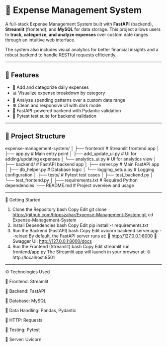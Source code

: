 # 💸 Expense Management System

A full-stack Expense Management System built with **FastAPI** (backend), **Streamlit** (frontend), and **MySQL** for data storage. This project allows users to **track, categorize, and analyze expenses** over custom date ranges through an intuitive web interface.

The system also includes visual analytics for better financial insights and a robust backend to handle RESTful requests efficiently.

---

## 🧭 Features

- 📅 Add and categorize daily expenses
- 📊 Visualize expense breakdown by category
- 🔎 Analyze spending patterns over a custom date range
- ⚙️ Clean and responsive UI with dark mode
- 🚀 FastAPI-powered backend with Pydantic validation
- 🧪 Pytest test suite for backend validation

---

## 📁 Project Structure
expense-management-system/
│
├── frontend/ # Streamlit frontend app
│ ├── app.py # Main entry point
│ ├── add_update_ui.py # UI for adding/updating expenses
│ └── analytics_ui.py # UI for analytics view
│
├── backend/ # FastAPI backend app
│ ├── server.py # Main FastAPI app
│ ├── db_helper.py # Database logic
│ └── logging_setup.py # Logging configuration
│
├── tests/ # Pytest test cases
│ ├── test_backend.py
│ └── test_frontend.py
│
├── requirements.txt # Required Python dependencies
└── README.md # Project overview and usage

---

🚀 Getting Started
1. Clone the Repository
bash
Copy
Edit
git clone https://github.com/htppszahar/Expense-Management-System.git
cd Expense-Management-System
2. Install Dependencies
bash
Copy
Edit
pip install -r requirements.txt
3. Run the Backend (FastAPI)
bash
Copy
Edit
uvicorn backend.server:app --reload
By default, the FastAPI server runs at:
🔗 http://127.0.0.1:8000
📘 Swagger UI: http://127.0.0.1:8000/docs
4. Run the Frontend (Streamlit)
bash
Copy
Edit
streamlit run frontend/app.py
The Streamlit app will launch in your browser at:
🌐 http://localhost:8501
---
⚙️ Technologies Used

🔸 Frontend: Streamlit

🔸 Backend: FastAPI

🔸 Database: MySQL

🔸 Data Handling: Pandas, Pydantic

🔸 HTTP: Requests

🔸 Testing: Pytest

🔸 Server: Uvicorn



